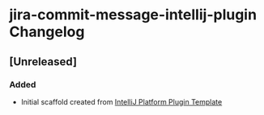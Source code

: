<!-- Keep a Changelog guide -> https://keepachangelog.com -->

# jira-commit-message-intellij-plugin Changelog

## [Unreleased]
### Added
- Initial scaffold created from [IntelliJ Platform Plugin Template](https://github.com/JetBrains/intellij-platform-plugin-template)
